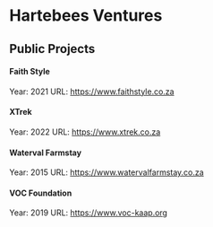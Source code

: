 # Hartebees Ventures

## Public Projects

#### Faith Style

Year: 2021
URL: https://www.faithstyle.co.za

#### XTrek

Year: 2022
URL: https://www.xtrek.co.za

#### Waterval Farmstay

Year: 2015
URL: https://www.watervalfarmstay.co.za

#### VOC Foundation

Year: 2019
URL: https://www.voc-kaap.org

